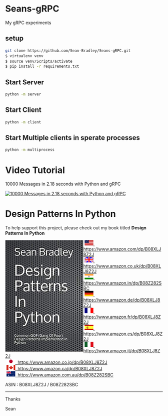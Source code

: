 # Seans-gRPC

My gRPC experiments

## setup
```bash
git clone https://github.com/Sean-Bradley/Seans-gRPC.git
$ virtualenv venv
$ source venv/Scripts/activate
$ pip install -r requirements.txt
```

## Start Server
```bash
python -m server
```

## Start Client
```bash
python -m client
```

## Start Multiple clients in sperate processes
```bash
python -m multiprocess
```

# Video Tutorial

10000 Messages in 2.18 seconds with Python and gRPC

[![10000 Messages in 2.18 seconds with Python and gRPC](https://img.youtube.com/vi/dQK0VLahrDk/0.jpg)](https://youtu.be/dQK0VLahrDk)

# Design Patterns In Python

To help support this project, please check out my book titled **Design Patterns In Python** 

<img style="float:left; min-width:150px;" src="./img/design_patterns_in_python_book.jpg">

&nbsp;<a href="https://www.amazon.com/dp/B08XLJ8Z2J"><img src="/img/flag_us.gif">&nbsp; https://www.amazon.com/dp/B08XLJ8Z2J</a><br/>
&nbsp;<a href="https://www.amazon.co.uk/dp/B08XLJ8Z2J"><img src="/img/flag_uk.gif">&nbsp; https://www.amazon.co.uk/dp/B08XLJ8Z2J</a><br/>
&nbsp;<a href="https://www.amazon.in/dp/B08Z282SBC"><img src="/img/flag_in.gif">&nbsp; https://www.amazon.in/dp/B08Z282SBC</a><br/>
&nbsp;<a href="https://www.amazon.de/dp/B08XLJ8Z2J"><img src="/img/flag_de.gif">&nbsp; https://www.amazon.de/dp/B08XLJ8Z2J</a><br/>
&nbsp;<a href="https://www.amazon.fr/dp/B08XLJ8Z2J"><img src="/img/flag_fr.gif">&nbsp; https://www.amazon.fr/dp/B08XLJ8Z2J</a><br/>
&nbsp;<a href="https://www.amazon.es/dp/B08XLJ8Z2J"><img src="/img/flag_es.gif">&nbsp; https://www.amazon.es/dp/B08XLJ8Z2J</a><br/>
&nbsp;<a href="https://www.amazon.it/dp/B08XLJ8Z2J"><img src="/img/flag_it.gif">&nbsp; https://www.amazon.it/dp/B08XLJ8Z2J</a><br/>
&nbsp;<a href="https://www.amazon.co.jp/dp/B08XLJ8Z2J"><img src="/img/flag_jp.gif">&nbsp; https://www.amazon.co.jp/dp/B08XLJ8Z2J</a><br/>
&nbsp;<a href="https://www.amazon.ca/dp/B08XLJ8Z2J"><img src="/img/flag_ca.gif">&nbsp; https://www.amazon.ca/dp/B08XLJ8Z2J</a><br/>
&nbsp;<a href="https://www.amazon.com.au/dp/B08Z282SBC"><img src="/img/flag_au.gif">&nbsp; https://www.amazon.com.au/dp/B08Z282SBC</a>

ASIN : B08XLJ8Z2J / B08Z282SBC

--- 

Thanks

Sean
